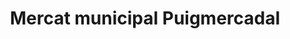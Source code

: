 ---
title: "Mercat municipal Puigmercadal"
url: /manresa/mercat-municipal-puigmercadal/
shop: Lebensmittel
---